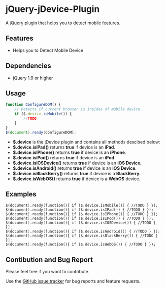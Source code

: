 jQuery-jDevice-Plugin
=====================

A jQuery plugin that helps you to detect mobile features.

Features
--------
* Helps you to Detect Mobile Device

Dependencies
--------

* jQuery 1.9 or higher

Usage
--------
``` js
function ConfigureDOM() {
	// Detects if current browser is insides of mobile device.
	if ($.device.isMobile()) {
		//TODO
	}
}
$(document).ready(ConfigureDOM);
``` 
 - **$.device** is the jDevice plugin and contains all methods descibed below:
 - **$.device.isIPad()** returns **true** if device is an **iPad**.
 - **$.device.isIPhone()** returns **true** if device is an **iPhone**.
 - **$.device.isIPod()** returns **true** if device is an **iPod**.
 - **$.device.isIOSDevice()** returns **true** if device is an **iOS Device**.
 - **$.device.isAndroid()** returns **true** if device is an **iOS Device**.
 - **$.device.isBlackBerry()** returns **true** if device is a **BlackBerry**.
 - **$.device.isWebOS()** returns **true** if device is a **WebOS** device.
 
Examples
--------
```
$(document).ready(function(){ if ($.device.isMobile()) { //TODO } });
$(document).ready(function(){ if ($.device.isIPad()) { //TODO } });
$(document).ready(function(){ if ($.device.isIPhone()) { //TODO } });
$(document).ready(function(){ if ($.device.isIPod()) { //TODO } });
$(document).ready(function(){ if ($.device.isIOSDevice()) { //TODO } });
$(document).ready(function(){ if ($.device.isAndroid()) { //TODO } });
$(document).ready(function(){ if ($.device.isBlackBerry()) { //TODO } });
$(document).ready(function(){ if ($.device.isWebOS()) { //TODO } });
```

Contibution and Bug Report
--------
Please feel free if you want to contribute. 

Use the [GitHub issue tracker](https://github.com/JimBobSquarePants/jQuery-Google-Analytics-Plugin/issues) for bug
reports and feature requests.